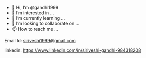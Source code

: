 - 👋 Hi, I’m @gandhi1999
- 👀 I’m interested in ...
- 🌱 I’m currently learning ...
- 💞️ I’m looking to collaborate on ...
- 📫 How to reach me ...

Email Id: siriveshi1999@gmail.com

linkedin: https://www.linkedin.com/in/siriveshi-gandhi-984318208
